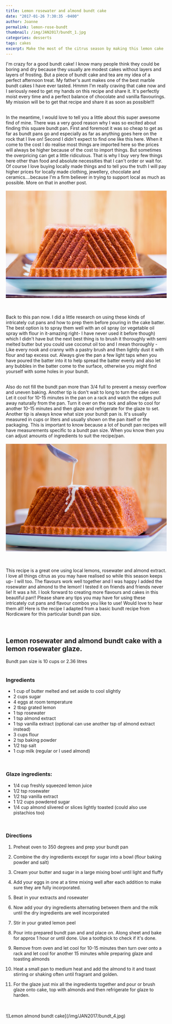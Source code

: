 ```yaml
---
title: Lemon rosewater and almond bundt cake
date: "2017-01-26 7:30:35 -0400"
author: Joanne
permalink: lemon-rose-bundt
thumbnail: /img/JAN2017/bundt_1.jpg
categories: desserts
tags: cakes
excerpt: Make the most of the citrus season by making this lemon cake
---
```


I'm crazy for a good bundt cake! I know many people think they could be boring and dry because they usually are modest cakes without layers and layers of frosting.  But a piece of bundt cake and tea are my idea of a perfect afternoon treat.  My father's aunt makes one of the best marble bundt cakes I have ever tasted.  Hmmm I'm really craving that cake now and I seriously need to get my hands on this recipe and share it. It's perfectly moist every time and a perfect balance of chocolate and vanilla flavourings. My mission will be to get that recipe and share it as soon as possible!!!
<br>
<br>

In the meantime, I would love to tell you a little about this super awesome find of mine. There was a very good reason why I was so excited about finding this square bundt pan.  First and foremost it was so cheap to get as far as bundt  pans go and especially as far as anything goes here on the rock that I live on! Second I didn't expect to find one like this here. When it come to the cost I do realise most things are imported here so the prices will always be higher because of the cost to import things. But sometimes the overpricing can get a little ridiculous.  That is why I buy very few things here other than food and absolute necessities that I can't order or wait for. Of course I love buying locally made things and to tell you the truth I will pay higher prices for locally made clothing, jewellery, chocolate and ceramics....because I'm a firm believer in trying to support local as much as possible. More on that in another post.
<br>
<br>
![Lemon almond bundt cake](/img/JAN2017/bundt_2.jpg)  
<br>
<br>

Back to this pan now. I did a little research on using these kinds of intricately cut pans and how to prep them before pouring in the cake batter. The best option is to spray them well with an oil spray (or vegetable oil spray with flour in it-amazing right- I have never used it before though) which I didn't have but the next best thing is to brush it thoroughly with semi melted butter but you could use coconut oil too and I mean thoroughly - Like every nook and cranny with a pastry brush and then lightly dust it with flour and tap excess out. Always give the pan a few light taps when you have poured the batter into it to help spread the batter evenly and also let any bubbles in the batter come to the surface, otherwise you might find yourself with some holes in your bundt.
<br>
<br>

Also do not fill the bundt pan more than 3/4 full to prevent a messy overflow and uneven baking.
Another tip is don't wait to long to turn the cake over.  Let it cool for 10-15 minutes in the pan on a rack and watch the edges pull away naturally from the pan. Turn it over on the rack and allow to cool for another 10-15 minutes and then glaze and refrigerate for the glaze to set. Another tip is always know what size your bundt pan is. It's usually measured in cups or liters and usually shown on the pan itself or the packaging.  This is important to know because a lot of bundt pan recipes will have measurements specific to a bundt pan size.  When you know then you can adjust amounts of ingredients to suit the recipe/pan.
<br>
<br>
![Lemon almond bundt cake](/img/JAN2017/bundt_3.jpg)  
<br>
<br>

This recipe is a great one using local lemons, rosewater and almond extract.  I love all things citrus as you may have realised so while this season keeps up- I will too. The flavours work well together and I was happy I added the rosewater and almond to the lemon!  I tested it on friends and friends never lie! It was a hit.  I look forward to creating more flavours and cakes in this beautiful pan!! Please share any tips you may have for using these intricately cut pans and flavour combos you like to use! Would love to hear them all!
Here is the recipe I adapted from a basic bundt recipe from Nordicware for this particular bundt pan size.
<br>
<br><br>

## Lemon rosewater and almond bundt cake with a lemon rosewater glaze.
Bundt pan size is 10 cups or 2.36 litres
<br><br>

### Ingredients

* 1 cup of butter melted and set aside to cool slightly
* 2 cups sugar
* 4 eggs at room temperature
* 2 tbsp grated lemon
* 1 tsp rosewater
* 1 tsp almond extract
* 1 tsp vanilla extract (optional can use another tsp of almond extract instead)  
* 3 cups flour
* 2 tsp baking powder
* 1/2 tsp salt
* 1 cup milk (regular or I used almond)
<br>

### Glaze ingredients:

* 1/4 cup freshly squeezed lemon juice
* 1/2 tsp rosewater
* 1/2 tsp vanilla extract
* 1 1/2 cups powdered sugar
* 1/4 cup almond slivered or slices lightly toasted (could also use pistachios too)
<br>

### Directions

1. Preheat oven to 350 degrees and prep your bundt pan

1. Combine the dry ingredients except for sugar into a bowl (flour baking powder and salt)

1. Cream your butter and sugar in a large mixing bowl until light and fluffy

1. Add your eggs in one at a time mixing well after each addition to make sure they are fully incorporated.  

1. Beat in your extracts and rosewater

1. Now add your dry ingredients alternating between them and the milk until the dry ingredients are well incorporated

1. Stir in your grated lemon peel

1. Pour into prepared bundt pan and and place on. Along sheet and bake for approx 1 hour or until done.  Use a toothpick to check if it's done.  

1. Remove from oven and let cool for 10-15 minutes then turn over onto a rack and let cool for another 15 minutes while preparing glaze and toasting almonds

1. Heat a small pan to medium heat and add the almond to it and toast stirring or shaking often until fragrant and golden.

1. For the glaze just mix all the ingredients together and pour or brush glaze onto cake, top with almonds and then refrigerate for glaze to harden.  



<br>
<br>
![Lemon almond bundt cake](/img/JAN2017/bundt_4.jpg)
